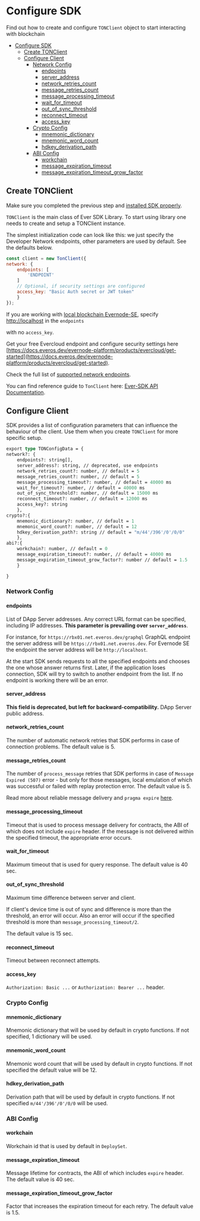 # Configure SDK

&#x20;Find out how to create and configure `TONClient` object to start interacting with blockchain

* [Configure SDK](configure\_sdk.md#configure-sdk)
  * [Create TONClient](configure\_sdk.md#create-tonclient)
  * [Configure Client](configure\_sdk.md#configure-client)
    * [Network Config](configure\_sdk.md#network-config)
      * [endpoints](configure\_sdk.md#endpoints)
      * [server\_address](configure\_sdk.md#server\_address)
      * [network\_retries\_count](configure\_sdk.md#network\_retries\_count)
      * [message\_retries\_count](configure\_sdk.md#message\_retries\_count)
      * [message\_processing\_timeout](configure\_sdk.md#message\_processing\_timeout)
      * [wait\_for\_timeout](configure\_sdk.md#wait\_for\_timeout)
      * [out\_of\_sync\_threshold](configure\_sdk.md#out\_of\_sync\_threshold)
      * [reconnect\_timeout](configure\_sdk.md#reconnect\_timeout)
      * [access\_key](configure\_sdk.md#access\_key)
    * [Crypto Config](configure\_sdk.md#crypto-config)
      * [mnemonic\_dictionary](configure\_sdk.md#mnemonic\_dictionary)
      * [mnemonic\_word\_count](configure\_sdk.md#mnemonic\_word\_count)
      * [hdkey\_derivation\_path](configure\_sdk.md#hdkey\_derivation\_path)
    * [ABI Config](configure\_sdk.md#abi-config)
      * [workchain](configure\_sdk.md#workchain)
      * [message\_expiration\_timeout](configure\_sdk.md#message\_expiration\_timeout)
      * [message\_expiration\_timeout\_grow\_factor](configure\_sdk.md#message\_expiration\_timeout\_grow\_factor)

## Create TONClient

Make sure you completed the previous step and [installed SDK properly](add\_sdk\_to\_your\_app.md).

`TONClient` is the main class of Ever SDK Library. To start using library one needs to create and setup a TONClient instance.

The simplest initialization code can look like this: we just specify the Developer Network endpoints, other parameters are used by default. See the defaults below.

```javascript
const client = new TonClient({
network: { 
    endpoints: [
        'ENDPOINT'
    ] 
    // Optional, if security settings are configured
    access_key: "Basic Auth secret or JWT token" 
    } 
});
```

If you are working with [local blockchain Evernode-SE](https://github.com/tonlabs/evernode-se), specify [http://localhost](http://localhost) in the `endpoints`

with no `access_key`.

Get your free Evercloud endpoint and configure security settings here [https://docs.everos.dev/evernode-platform/products/evercloud/get-started](https://docs.everos.dev/evernode-platform/products/evercloud/get-started).

Check the full list of [supported network endpoints](../../reference/ever-os-api/networks.md).

You can find reference guide to `TonClient` here: [Ever-SDK API Documentation](../../reference/types-and-methods/modules.md).

## Configure Client

SDK provides a list of configuration parameters that can influence the behaviour of the client. Use them when you create `TONClient` for more specific setup.

```graphql
export type TONConfigData = {
network?: { 
    endpoints?: string[],
    server_address?: string, // deprecated, use endpoints
    network_retries_count?: number, // default = 5
    message_retries_count?: number, // default = 5
    message_processing_timeout?: number, // default = 40000 ms
    wait_for_timeout?: number, // default = 40000 ms
    out_of_sync_threshold?: number, // default = 15000 ms
    reconnect_timeout?: number, // default = 12000 ms
    access_key?: string
    },
crypto?:{
    mnemonic_dictionary?: number, // default = 1
    mnemonic_word_count?: number, // default = 12
    hdkey_derivation_path?: string // default = "m/44'/396'/0'/0/0"
    },
abi?:{
    workchain?: number, // default = 0
    message_expiration_timeout?: number, // default = 40000 ms
    message_expiration_timeout_grow_factor?: number // default = 1.5
    }

}
```

### Network Config

#### endpoints

List of DApp Server addresses. Any correct URL format can be specified, including IP addresses. **This parameter is prevailing over `server_address`**.

For instance, for `https://rbx01.net.everos.dev/graphql` GraphQL endpoint the server address will be `https://rbx01.net.everos.dev`. For Evernode SE the endpoint the server address will be `http://localhost`.

At the start SDK sends requests to all the specified endpoints and chooses the one whose answer returns first. Later, if the application loses connection, SDK will try to switch to another endpoint from the list. If no endpoint is working there will be an error.

#### server\_address

**This field is deprecated, but left for backward-compatibility.** DApp Server public address.

#### network\_retries\_count

The number of automatic network retries that SDK performs in case of connection problems. The default value is 5.

#### message\_retries\_count

The number of `process_message` retries that SDK performs in case of `Message Expired (507)` error - but only for those messages, local emulation of which was successful or failed with replay protection error. The default value is 5.

Read more about reliable message delivery and `pragma expire` [here](../work\_with\_contracts/message\_expiration.md).

#### message\_processing\_timeout

Timeout that is used to process message delivery for contracts, the ABI of which does not include `expire` header. If the message is not delivered within the specified timeout, the appropriate error occurs.

#### wait\_for\_timeout

Maximum timeout that is used for query response. The default value is 40 sec.

#### out\_of\_sync\_threshold

Maximum time difference between server and client.

If client's device time is out of sync and difference is more than the threshold, an error will occur. Also an error will occur if the specified threshold is more than `message_processing_timeout/2`.

The default value is 15 sec.

#### reconnect\_timeout

Timeout between reconnect attempts.

#### access\_key

&#x20;`Authorization: Basic ...` or `Authorization: Bearer ...` header.

### Crypto Config

#### mnemonic\_dictionary

Mnemonic dictionary that will be used by default in crypto functions. If not specified, 1 dictionary will be used.

#### mnemonic\_word\_count

Mnemonic word count that will be used by default in crypto functions. If not specified the default value will be 12.

#### hdkey\_derivation\_path

Derivation path that will be used by default in crypto functions. If not specified `m/44'/396'/0'/0/0` will be used.

### ABI Config

#### workchain

Workchain id that is used by default in `DeploySet`.

#### message\_expiration\_timeout

Message lifetime for contracts, the ABI of which includes `expire` header. The default value is 40 sec.

#### message\_expiration\_timeout\_grow\_factor

Factor that increases the expiration timeout for each retry. The default value is 1.5.
